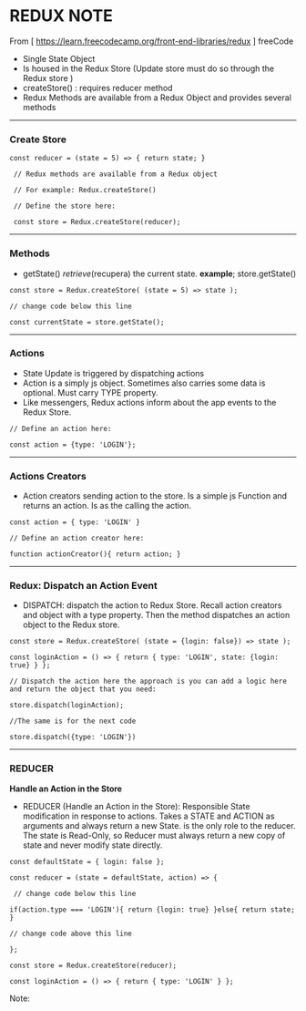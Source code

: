 # REDUX NOTE

From [ https://learn.freecodecamp.org/front-end-libraries/redux ] freeCode

- Single State Object
- Is housed in the Redux Store (Update store must do so through the Redux store )
- createStore() : requires reducer method
- Redux Methods are available from a Redux Object and provides several methods
***
### Create Store

` const reducer = (state = 5) => {
  return state;
} `

` // Redux methods are available from a Redux object`

` // For example: Redux.createStore()`

` // Define the store here:`

` const store = Redux.createStore(reducer);`
***
### Methods

- getState() _retrieve_(recupera) the current state. **example**; store.getState()

`
const store = Redux.createStore(
  (state = 5) => state
);
`

`// change code below this line`

`const currentState = store.getState();`
***
### Actions
- State Update is triggered by dispatching actions
- Action is a simply js object. Sometimes also carries some data is optional.  Must carry TYPE property.
- Like messengers, Redux actions inform about the app events to the Redux Store.

`// Define an action here:`

`const action = {type: 'LOGIN'};`
***
### Actions Creators
- Action creators sending action to the store. Is a simple js Function and returns an action. Is as the calling the action.

` const action = {
  type: 'LOGIN'
} `

`// Define an action creator here:`

`function actionCreator(){
    return action;
} `
***
### Redux: Dispatch an Action Event
- DISPATCH: dispatch the action to Redux Store. Recall action creators and object with a type property. Then the method dispatches an action object to the Redux store.

`const store = Redux.createStore(
  (state = {login: false}) => state
);`

`const loginAction = () => {
  return {
    type: 'LOGIN',
    state: {login: true}
  }
};`

`// Dispatch the action here the approach is you can add a logic here and return the object that you need:`

`store.dispatch(loginAction);`

`//The same is for the next code`

`store.dispatch({type: 'LOGIN'})`
***
### REDUCER
**Handle an Action in the Store**
- REDUCER (Handle an Action in the Store):  Responsible State modification in response to actions. Takes a STATE and ACTION as arguments and always return a new State. is the only role to the reducer. The state is Read-Only, so Reducer must always return a new copy of state and never modify state directly.


`const defaultState = {
  login: false
};`

`const reducer = (state = defaultState, action) => {`

 ` // change code below this line`

`if(action.type === 'LOGIN'){
  return {login: true}
  }else{
    return state;
  }`

`// change code above this line`

`};`

`const store = Redux.createStore(reducer);`

`const loginAction = () => {
  return {
    type: 'LOGIN'
  }
};`






Note: 
